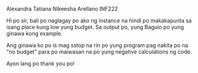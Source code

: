 Alexandra Tatiana Nikeesha Arellano   INF222

Hi po sir, bali po naglagay po ako ng instance na hindi po makakapunta sa isang place kung low yung budget. 
Sa output po, yung Baguio po yung ginawa kong example.

Ang ginawa ko po is mag sstop na rin po yung program pag nakita po na "no budget" 
para po maiwasan na po yung negative calculations ng code.

Ayon lang po 
thank you po!
